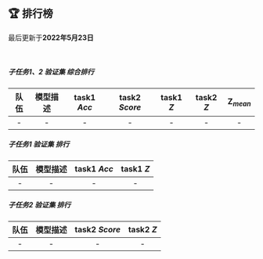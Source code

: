 
<br/>

## 🏆 排行榜

<p class="text-center">最后更新于<strong>2022年5月23日</strong></p>

<br/>

##### 子任务1、2 验证集 综合排行

| 队伍 | 模型描述 | task1 *Acc* | task2 *Score* | task1 *Z* | task2 *Z* | Z<sub>*mean*</sub> |
| :--: | :--: | :--: | :--: | :--: | :--: | :--: |
| - | - | - | - | - | - | - |

##### 子任务1 验证集 排行

| 队伍 | 模型描述 | task1 *Acc* | task1 *Z* |
| :--: | :--: | :--: | :--: |
| - | - | - | - |

##### 子任务2 验证集 排行

| 队伍 | 模型描述 | task2 *Score* | task2 *Z* |
| :--: | :--: | :--: | :--: |
| - | - | - | - |

<!-- ##### 子任务3 验证集 排行

| 队伍 | 模型描述 | task3 *Score* | task3 *Z* |
| :--: | :--: | :--: | :--: |
| - | - | - | - | -->
